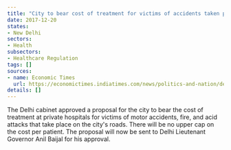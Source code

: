 ```yaml
---
title: "City to bear cost of treatment for victims of accidents taken place on city's roads"
date: 2017-12-20
states:
- New Delhi
sectors:
- Health
subsectors:
- Healthcare Regulation
tags: []
sources:
- name: Economic Times
  url: https://economictimes.indiatimes.com/news/politics-and-nation/delhi-government-proposes-to-bear-treatment-cost-of-road-accident-victims-in-private-hospitals/articleshow/62042400.cms
details: []
---
```


The Delhi cabinet approved a proposal for the city to bear the cost of treatment at private hospitals for victims of motor accidents, fire, and acid attacks that take place on the city's roads. There will be no upper cap on the cost per patient. The proposal will now be sent to Delhi Lieutenant Governor Anil Baijal for his approval.
